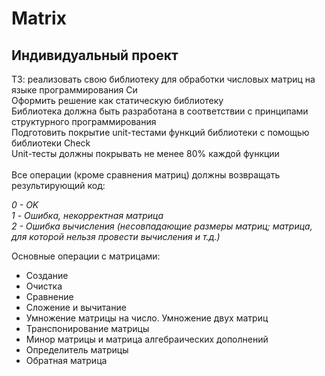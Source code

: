 # Matrix

## Индивидуальный проект

ТЗ: реализовать свою библиотеку для обработки числовых матриц на языке программирования Си\
Оформить решение как статическую библиотеку\
Библиотека должна быть разработана в соответствии с принципами структурного программирования\
Подготовить покрытие unit-тестами функций библиотеки c помощью библиотеки Check\
Unit-тесты должны покрывать не менее 80% каждой функции\
\
Все операции (кроме сравнения матриц) должны возвращать результирующий код:

_0 - OK_\
_1 - Ошибка, некорректная матрица_\
_2 - Ошибка вычисления (несовпадающие размеры матриц; матрица, для которой нельзя провести вычисления и т.д.)_

Основные операции с матрицами:

- Создание
- Очистка
- Сравнение
- Сложение и вычитание
- Умножение матрицы на число. Умножение двух матриц
- Транспонирование матрицы
- Минор матрицы и матрица алгебраических дополнений
- Определитель матрицы
- Обратная матрица
